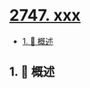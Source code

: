 # [2747. xxx](https://github.com/Tdahuyou/TNotes.leetcode/tree/main/notes/2747.%20xxx)

<!-- region:toc -->

- [1. 📝 概述](#1--概述)

<!-- endregion:toc -->

## 1. 📝 概述
